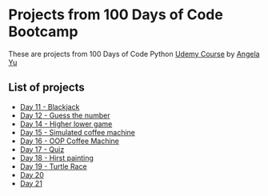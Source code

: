 # Projects from 100 Days of Code Bootcamp

These are projects from 100 Days of Code Python [Udemy Course](https://www.udemy.com/course/100-days-of-code/) by [Angela Yu](https://twitter.com/yu_angela?lang=en)

## List of projects

* [Day 11 - Blackjack](Day11)
* [Day 12 - Guess the number](Day12)
* [Day 14 - Higher lower game](Day14/)
* [Day 15 - Simulated coffee machine](Day15)
* [Day 16 - OOP Coffee Machine](Day16)
* [Day 17 - Quiz](Day17)
* [Day 18 - Hirst painting](Day18)
* [Day 19 - Turtle Race](Day19/turtle_race.py)
* [Day 20]()
* [Day 21]()
